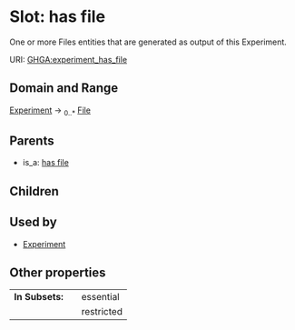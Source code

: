 
# Slot: has file


One or more Files entities that are generated as output of this Experiment.

URI: [GHGA:experiment_has_file](https://w3id.org/GHGA/experiment_has_file)


## Domain and Range

[Experiment](Experiment.md) &#8594;  <sub>0..\*</sub> [File](File.md)

## Parents

 *  is_a: [has file](has_file.md)

## Children


## Used by

 * [Experiment](Experiment.md)

## Other properties

|  |  |  |
| --- | --- | --- |
| **In Subsets:** | | essential |
|  | | restricted |

